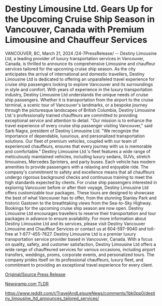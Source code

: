 # Destiny Limousine Ltd. Gears Up for the Upcoming Cruise Ship Season in Vancouver, Canada with Premium Limousine and Chauffeur Services

VANCOUVER, BC, March 21, 2024 /24-7PressRelease/ -- Destiny Limousine Ltd, a leading provider of luxury transportation services in Vancouver, Canada, is thrilled to announce its comprehensive Limousine and chauffeur services tailored for the upcoming cruise ship season. As the city anticipates the arrival of international and domestic travellers, Destiny Limousine Ltd is dedicated to offering an unparalleled travel experience for cruise ship passengers looking to explore Vancouver and its surroundings in style and comfort.  With years of experience in the luxury transportation industry, Destiny Limousine Ltd understands the unique needs of cruise ship passengers. Whether it is transportation from the airport to the cruise terminal, a scenic tour of Vancouver's landmarks, or a bespoke journey through the picturesque landscapes of British Columbia, Destiny Limousine Ltd.'s professionally trained chauffeurs are committed to providing exceptional service and attention to detail.  "Our mission is to enhance the travel experience of every cruise ship passenger visiting Vancouver," said Sarb Nagra, president of Destiny Limousine Ltd. "We recognize the importance of dependable, luxurious, and personalized transportation solutions. Our fleet of premium vehicles, coupled with our team of experienced chauffeurs, ensures that every journey with us is memorable and comfortable."  Destiny Limousine Ltd.'s fleet features a wide range of meticulously maintained vehicles, including luxury sedans, SUVs, stretch limousines, Mercedes Sprinters, and party buses. Each vehicle has modern amenities to provide passengers with a relaxing and enjoyable ride. The company's commitment to safety and excellence means that all chauffeurs undergo rigorous background checks and continuous training to meet the high standards expected by clients.  For cruise ship passengers interested in exploring Vancouver before or after their voyage, Destiny Limousine Ltd offers customizable tour packages. These tours are designed to showcase the best of what Vancouver has to offer, from the stunning Stanley Park and historic Gastown to the breathtaking views from the Sea-to-Sky Highway.  Bookings for the upcoming cruise ship season are now open. Destiny Limousine Ltd encourages travellers to reserve their transportation and tour packages in advance to ensure availability. For more information about Destiny Limousine Ltd and its services, please visit Destiny Vancouver Limousine and Chauffeur Services or contact us at 604-597-9040 and toll-free at 1-877-455-7627.  Destiny Limousine Ltd is a premier luxury transportation service provider based in Vancouver, Canada. With a focus on quality, safety, and customer satisfaction, Destiny Limousine Ltd offers a wide range of chauffeured services for various occasions, including airport transfers, weddings, proms, corporate events, and personalized tours. The company prides itself on its professional chauffeurs, luxury fleet, and commitment to providing an exceptional travel experience for every client. 

[Original/Source Press Release](https://www.24-7pressrelease.com/press-release/509442/destiny-limousine-ltd-gears-up-for-the-upcoming-cruise-ship-season-in-vancouver-canada-with-premium-limousine-and-chauffeur-services)
                    

[Newsramp.com TLDR](None) 

https://www.reddit.com/r/TravelAndLeisureNews/comments/1bk0pp0/destiny_limousine_ltd_announces_tailored_services/